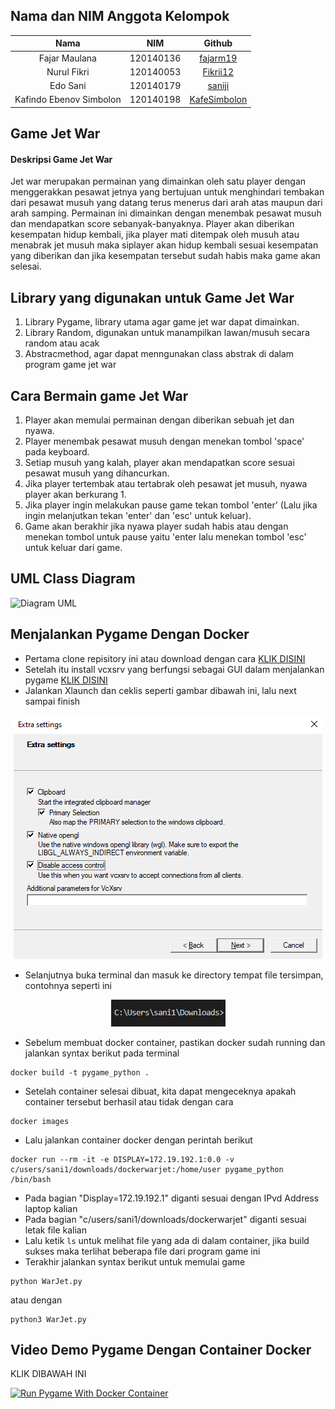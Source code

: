 ## Nama dan NIM Anggota Kelompok
| Nama | NIM | Github |
| :---: | :---: | :---: |
| Fajar Maulana              | 120140136 | [fajarm19](https://github.com/fajarm19)           |
| Nurul Fikri                | 120140053 | [Fikrii12](https://github.com/Fikrii12)           |
| Edo Sani                   | 120140179 | [saniji](https://github.com/saniji)     |
| Kafindo Ebenov Simbolon    | 120140198 | [KafeSimbolon](https://github.com/KafESimbolon)                 |

## Game Jet War

#### Deskripsi Game Jet War

Jet war merupakan permainan yang dimainkan oleh satu player dengan menggerakkan
pesawat jetnya yang bertujuan untuk menghindari tembakan dari pesawat musuh
yang datang terus menerus dari arah atas maupun dari arah samping. Permainan ini
dimainkan dengan menembak pesawat musuh dan mendapatkan score sebanyak-banyaknya.
Player akan diberikan kesempatan hidup kembali, jika player mati ditempak oleh musuh
atau menabrak jet musuh maka siplayer akan hidup kembali sesuai kesempatan yang
diberikan dan jika kesempatan tersebut sudah habis maka game akan selesai.

## Library yang digunakan untuk Game Jet War

1. Library Pygame, library utama agar game jet war dapat dimainkan.
2. Library Random, digunakan untuk manampilkan lawan/musuh secara random atau acak
3. Abstracmethod, agar dapat menngunakan class abstrak di dalam program game jet war


## Cara Bermain game Jet War

1. Player akan memulai permainan dengan diberikan sebuah jet dan nyawa.
2. Player menembak pesawat musuh dengan menekan tombol 'space' pada keyboard.
3. Setiap musuh yang kalah, player akan mendapatkan score sesuai pesawat musuh yang dihancurkan.
4. Jika player tertembak atau tertabrak oleh pesawat jet musuh, nyawa player akan berkurang 1.
5. Jika player ingin melakukan pause game tekan tombol 'enter' (Lalu jika ingin melanjutkan tekan 'enter' dan 'esc' untuk keluar).
5. Game akan berakhir jika nyawa player sudah habis atau dengan menekan tombol untuk pause yaitu 'enter lalu menekan tombol 'esc' untuk keluar dari game.

## UML Class Diagram

![Diagram UML](https://user-images.githubusercontent.com/94836508/169818741-0db22dc9-4191-476b-9701-da2833535e1d.png)

## Menjalankan Pygame Dengan Docker
- Pertama clone repisitory ini atau download dengan cara [KLIK DISINI](https://github.com/saniji/Pygame-dan-Docker/archive/refs/heads/main.zip)
- Setelah itu install vcxsrv yang berfungsi sebagai GUI dalam menjalankan pygame [KLIK DISINI](https://downloads.sourceforge.net/project/vcxsrv/vcxsrv/1.20.14.0/vcxsrv-64.1.20.14.0.installer.exe?ts=gAAAAABikM4htiS-mb2njw45IMlr5iPITdvV6w5QqC2tlvxcF5u9QUvHH742ZgREwNiP9q8K8-TvhIPFacna04QFFrmqVtzk7A%3D%3D&r=https%3A%2F%2Fsourceforge.net%2Fprojects%2Fvcxsrv%2Ffiles%2Flatest%2Fdownload)
- Jalankan Xlaunch dan ceklis seperti gambar dibawah ini, lalu next sampai finish
<div align="center"> 
<img src="assets/vcxsrv.png" alt="image can't be load" />
</div>

- Selanjutnya buka terminal dan masuk ke directory tempat file tersimpan, contohnya seperti ini
<div align="center"> 
<img src="assets/directory.png" alt="image can't be load" />
</div>

- Sebelum membuat docker container, pastikan docker sudah running dan jalankan syntax berikut pada terminal
```
docker build -t pygame_python .
```
- Setelah container selesai dibuat, kita dapat mengeceknya apakah container tersebut berhasil atau tidak dengan cara
```
docker images
```
- Lalu jalankan container docker dengan perintah berikut
```
docker run --rm -it -e DISPLAY=172.19.192.1:0.0 -v c/users/sani1/downloads/dockerwarjet:/home/user pygame_python /bin/bash
```
- Pada bagian "Display=172.19.192.1" diganti sesuai dengan IPvd Address laptop kalian
- Pada bagian "c/users/sani1/downloads/dockerwarjet" diganti sesuai letak file kalian
- Lalu ketik `ls` untuk melihat file yang ada di dalam container, jika build sukses maka terlihat beberapa file dari program game ini
- Terakhir jalankan syntax berikut untuk memulai game
```
python WarJet.py
```
atau dengan
```
python3 WarJet.py
```

## Video Demo Pygame Dengan Container Docker

KLIK DIBAWAH INI

[![Run Pygame With Docker Container](https://img.youtube.com/vi/NiMwvtlHujY/0.jpg)](https://www.youtube.com/watch?v=NiMwvtlHujY)
